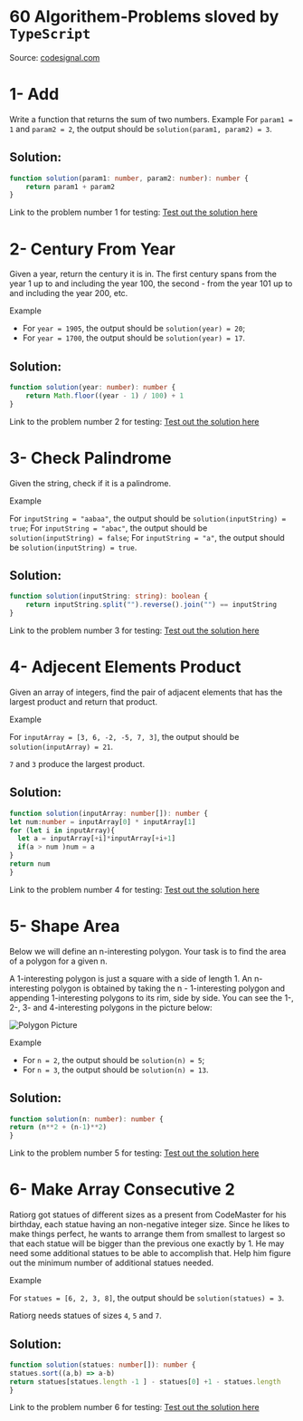 # 60 Algorithem-Problems sloved by `TypeScript`
Source: [codesignal.com](https://codesignal.com)

# 1- Add
Write a function that returns the sum of two numbers.
Example
For `param1 = 1` and `param2 = 2`, the output should be `solution(param1, param2) = 3`.

## Solution:
```typescript
function solution(param1: number, param2: number): number {
    return param1 + param2
}
```
Link to the problem number 1 for testing: [Test out the solution here](https://app.codesignal.com/arcade/intro/level-1/jwr339Kq6e3LQTsfa)

# 2- Century From Year
Given a year, return the century it is in. The first century spans from the year 1 up to and including the year 100, the second - from the year 101 up to and including the year 200, etc.

Example

   * For `year = 1905`, the output should be
    `solution(year) = 20`;
   * For `year = 1700`, the output should be
    `solution(year) = 17`.


## Solution:
```typescript
function solution(year: number): number {
    return Math.floor((year - 1) / 100) + 1
}
```
Link to the problem number 2 for testing: [Test out the solution here](https://app.codesignal.com/arcade/intro/level-1/egbueTZRRL5Mm4TXN)

# 3- Check Palindrome 
Given the string, check if it is a palindrome.

Example

   For `inputString = "aabaa"`, the output should be
   `solution(inputString) = true`;
   For `inputString = "abac"`, the output should be
   `solution(inputString) = false`;
   For `inputString = "a"`, the output should be
   `solution(inputString) = true`.


## Solution:
```typescript
function solution(inputString: string): boolean {
    return inputString.split("").reverse().join("") == inputString
}
```
Link to the problem number 3 for testing: [Test out the solution here](https://app.codesignal.com/arcade/intro/level-1/s5PbmwxfECC52PWyQ)

# 4- Adjecent Elements Product
Given an array of integers, find the pair of adjacent elements that has the largest product and return that product.

Example

For `inputArray = [3, 6, -2, -5, 7, 3]`, the output should be
`solution(inputArray) = 21`.

`7` and `3` produce the largest product.


## Solution:
```typescript
function solution(inputArray: number[]): number {
let num:number = inputArray[0] * inputArray[1]
for (let i in inputArray){
  let a = inputArray[+i]*inputArray[+i+1]
  if(a > num )num = a
}
return num
}
```
Link to the problem number 4 for testing: [Test out the solution here](https://app.codesignal.com/arcade/intro/level-2/xzKiBHjhoinnpdh6m)

# 5- Shape Area
Below we will define an n-interesting polygon. Your task is to find the area of a polygon for a given n.

A 1-interesting polygon is just a square with a side of length 1. An n-interesting polygon is obtained by taking the n - 1-interesting polygon and appending 1-interesting polygons to its rim, side by side. You can see the 1-, 2-, 3- and 4-interesting polygons in the picture below:

![ Polygon Picture](https://codesignal.s3.amazonaws.com/uploads/1664318501/area.png "Polygon Picture from Codesignal website")

Example

   * For `n = 2`, the output should be
    `solution(n) = 5`;
   * For `n = 3`, the output should be
    `solution(n) = 13`.

## Solution:
```typescript
function solution(n: number): number {
return (n**2 + (n-1)**2)
}
```
Link to the problem number 5 for testing: [Test out the solution here](https://app.codesignal.com/arcade/intro/level-2/yuGuHvcCaFCKk56rJ)

# 6- Make Array Consecutive 2
Ratiorg got statues of different sizes as a present from CodeMaster for his birthday, each statue having an non-negative integer size. Since he likes to make things perfect, he wants to arrange them from smallest to largest so that each statue will be bigger than the previous one exactly by 1. He may need some additional statues to be able to accomplish that. Help him figure out the minimum number of additional statues needed.

Example

For `statues = [6, 2, 3, 8]`, the output should be
`solution(statues) = 3`.

Ratiorg needs statues of sizes `4`, `5` and `7`.
## Solution:
```typescript
function solution(statues: number[]): number {
statues.sort((a,b) => a-b)
return statues[statues.length -1 ] - statues[0] +1 - statues.length
}

```
Link to the problem number 6 for testing: [Test out the solution here](https://app.codesignal.com/arcade/intro/level-2/bq2XnSr5kbHqpHGJC)
